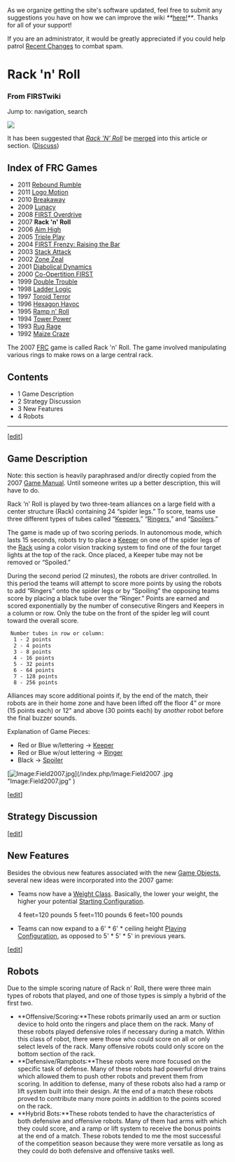 As we organize getting the site's software updated, feel free to submit any
suggestions you have on how we can improve the wiki
_**_[here!](/index.php/User:Hallry/Suggestions "User:Hallry/Suggestions"
)_**_. Thanks for all of your support!

If you are an administrator, it would be greatly appreciated if you could help
patrol [Recent Changes](/index.php/Special:Recentchanges
"Special:Recentchanges" ) to combat spam.

# Rack 'n' Roll

### From FIRSTwiki

Jump to: navigation, search

[![](/media/a/ae/Mergefrom.gif)](/index.php/Image:Mergefrom.gif "" )

It has been suggested that _[Rack 'N' Roll](/index.php/Rack_%27N%27_Roll "Rack
'N' Roll" )_ be
[merged](http://www.wikipedia.org/wiki/Merging_and_moving_pages
"wikipedia:Merging_and_moving_pages" ) into this article or section.
([Discuss](/index.php/Talk:Rack_%27n%27_Roll "Talk:Rack 'n' Roll" ))

Index of FRC Games  
---  
  
  * 2011 [Rebound Rumble](/index.php/Rebound_Rumble "Rebound Rumble" )
  * 2011 [Logo Motion](/index.php/Logo_Motion "Logo Motion" )
  * 2010 [Breakaway](/index.php/Breakaway "Breakaway" )
  * 2009 [Lunacy](/index.php/Lunacy "Lunacy" )
  * 2008 [FIRST Overdrive](/index.php/FIRST_Overdrive "FIRST Overdrive" )
  * 2007 **Rack 'n' Roll**
  * 2006 [Aim High](/index.php/Aim_High "Aim High" )
  * 2005 [Triple Play](/index.php/Triple_Play "Triple Play" )
  * 2004 [FIRST Frenzy: Raising the Bar](/index.php/FIRST_Frenzy:_Raising_the_Bar "FIRST Frenzy: Raising the Bar" )
  * 2003 [Stack Attack](/index.php/Stack_Attack "Stack Attack" )
  * 2002 [Zone Zeal](/index.php/Zone_Zeal "Zone Zeal" )
  * 2001 [Diabolical Dynamics](/index.php/Diabolical_Dynamics "Diabolical Dynamics" )
  * 2000 [Co-Opertition FIRST](/index.php/Co-Opertition_FIRST "Co-Opertition FIRST" )
  * 1999 [Double Trouble](/index.php/Double_Trouble "Double Trouble" )
  * 1998 [Ladder Logic](/index.php/Ladder_Logic "Ladder Logic" )
  * 1997 [Toroid Terror](/index.php/Toroid_Terror "Toroid Terror" )
  * 1996 [Hexagon Havoc](/index.php/Hexagon_Havoc "Hexagon Havoc" )
  * 1995 [Ramp n' Roll](/index.php/Ramp_n%27_Roll "Ramp n' Roll" )
  * 1994 [Tower Power](/index.php/Tower_Power "Tower Power" )
  * 1993 [Rug Rage](/index.php/Rug_Rage "Rug Rage" )
  * 1992 [Maize Craze](/index.php/Maize_Craze "Maize Craze" )  
  
  

  
The 2007 [FRC](/index.php/FRC "FRC" ) game is called Rack 'n' Roll. The game
involved manipulating various rings to make rows on a large central rack.

## Contents

  * 1 Game Description
  * 2 Strategy Discussion
  * 3 New Features
  * 4 Robots  
---  
  
[[edit](/index.php?title=Rack_%27n%27_Roll&action=edit&section=1 "Edit
section: Game Description" )]

## Game Description

Note: this section is heavily paraphrased and/or directly copied from the 2007
[Game Manual](/index.php/Game_Manual "Game Manual" ). Until someone writes up
a better description, this will have to do.

Rack ‘n’ Roll is played by two three-team alliances on a large field with a
center structure (Rack) containing 24 “spider legs.” To score, teams use three
different types of tubes called “[Keepers](/index.php/Keeper "Keeper" ),”
“[Ringers](/index.php/Ringer "Ringer" ),” and “[Spoilers](/index.php/Spoiler
"Spoiler" ).”

The game is made up of two scoring periods. In autonomous mode, which lasts 15
seconds, robots try to place a [Keeper](/index.php/Keeper "Keeper" ) on one of
the spider legs of the [Rack](/index.php/Rack "Rack" ) using a color vision
tracking system to find one of the four target lights at the top of the rack.
Once placed, a Keeper tube may not be removed or “Spoiled.”

During the second period (2 minutes), the robots are driver controlled. In
this period the teams will attempt to score more points by using the robots to
add “Ringers” onto the spider legs or by “Spoiling” the opposing teams score
by placing a black tube over the “Ringer.” Points are earned and scored
exponentially by the number of consecutive Ringers and Keepers in a column or
row. Only the tube on the front of the spider leg will count toward the
overall score.

    
    
     Number tubes in row or column:
      1 - 2 points
      2 - 4 points
      3 - 8 points
      4 - 16 points
      5 - 32 points
      6 - 64 points
      7 - 128 points
      8 - 256 points
    

Alliances may score additional points if, by the end of the match, their
robots are in their home zone and have been lifted off the floor 4” or more
(15 points each) or 12" and above (30 points each) by _another_ robot before
the final buzzer sounds.

Explanation of Game Pieces:

  * Red or Blue w/lettering -> [Keeper](/index.php/Keeper "Keeper" )
  * Red or Blue w/out lettering -> [Ringer](/index.php/Ringer "Ringer" )
  * Black -> [Spoiler](/index.php/Spoiler "Spoiler" )

[![Image:Field2007.jpg](/media/a/a4/Field2007.jpg)](/index.php/Image:Field2007
.jpg "Image:Field2007.jpg" )

[[edit](/index.php?title=Rack_%27n%27_Roll&action=edit&section=2 "Edit
section: Strategy Discussion" )]

## Strategy Discussion

[[edit](/index.php?title=Rack_%27n%27_Roll&action=edit&section=3 "Edit
section: New Features" )]

## New Features

Besides the obvious new features associated with the new [Game
Objects](/index.php/Game_Object "Game Object" ), several new ideas were
incorporated into the 2007 game:

  * Teams now have a [Weight Class](/index.php/Weight_Class "Weight Class" ). Basically, the lower your weight, the higher your potential [Starting Configuration](/index.php/Starting_Configuration "Starting Configuration" ). 
    
    
     4 feet=120 pounds
     5 feet=110 pounds
     6 feet=100 pounds
    

  * Teams can now expand to a 6' * 6' * ceiling height [Playing Configuration](/index.php/Playing_Configuration "Playing Configuration" ), as opposed to 5' * 5' * 5' in previous years. 

[[edit](/index.php?title=Rack_%27n%27_Roll&action=edit&section=4 "Edit
section: Robots" )]

## Robots

Due to the simple scoring nature of Rack n' Roll, there were three main types
of robots that played, and one of those types is simply a hybrid of the first
two.

  * **Offensive/Scoring:**These robots primarily used an arm or suction device to hold onto the ringers and place them on the rack. Many of these robots played defensive roles if necessary during a match. Within this class of robot, there were those who could score on all or only select levels of the rack. Many offensive robots could only score on the bottom section of the rack. 
  * **Defensive/Rampbots:**These robots were more focused on the specific task of defense. Many of these robots had powerful drive trains which allowed them to push other robots and prevent them from scoring. In addition to defense, many of these robots also had a ramp or lift system built into their design. At the end of a match these robots proved to contribute many more points in addition to the points scored on the rack. 
  * **Hybrid Bots:**These robots tended to have the characteristics of both defensive and offensive robots. Many of them had arms with which they could score, and a ramp or lift system to receive the bonus points at the end of a match. These robots tended to me the most successful of the competition season because they were more versatile as long as they could do both defensive and offensive tasks well. 

